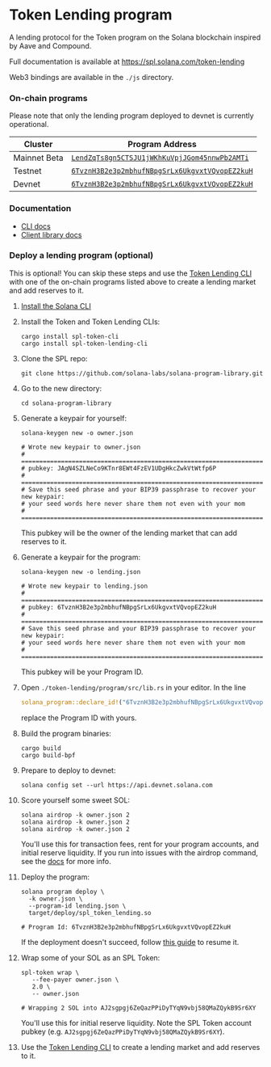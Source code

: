 # Token Lending program

A lending protocol for the Token program on the Solana blockchain inspired by Aave and Compound.

Full documentation is available at https://spl.solana.com/token-lending

Web3 bindings are available in the `./js` directory.

### On-chain programs

Please note that only the lending program deployed to devnet is currently operational.

| Cluster      | Program Address                                                                                                                                    |
| ------------ | -------------------------------------------------------------------------------------------------------------------------------------------------- |
| Mainnet Beta | [`LendZqTs8gn5CTSJU1jWKhKuVpjJGom45nnwPb2AMTi`](https://explorer.solana.com/address/LendZqTs7gn5CTSJU1jWKhKuVpjJGom45nnwPb2AMTi)                   |
| Testnet      | [`6TvznH3B2e3p2mbhufNBpgSrLx6UkgvxtVQvopEZ2kuH`](https://explorer.solana.com/address/6TvznH3B2e3p2mbhufNBpgSrLx6UkgvxtVQvopEZ2kuH?cluster=testnet) |
| Devnet       | [`6TvznH3B2e3p2mbhufNBpgSrLx6UkgvxtVQvopEZ2kuH`](https://explorer.solana.com/address/6TvznH3B2e3p2mbhufNBpgSrLx6UkgvxtVQvopEZ2kuH?cluster=devnet)  |

### Documentation

- [CLI docs](https://github.com/solana-labs/solana-program-library/tree/master/token-lending/cli)
- [Client library docs](https://solana-labs.github.io/solana-program-library/token-lending/)

### Deploy a lending program (optional)

This is optional! You can skip these steps and use the [Token Lending CLI](./cli/README.md) with one of the on-chain programs listed above to create a lending market and add reserves to it.

1. [Install the Solana CLI](https://docs.solana.com/cli/install-solana-cli-tools)

1. Install the Token and Token Lending CLIs:
   ```shell
   cargo install spl-token-cli
   cargo install spl-token-lending-cli
   ```

1. Clone the SPL repo:
   ```shell
   git clone https://github.com/solana-labs/solana-program-library.git
   ```

1. Go to the new directory:
   ```shell
   cd solana-program-library
   ```

1. Generate a keypair for yourself:
   ```shell
   solana-keygen new -o owner.json

   # Wrote new keypair to owner.json
   # ================================================================================
   # pubkey: JAgN4SZLNeCo9KTnr8EWt4FzEV1UDgHkcZwkVtWtfp6P
   # ================================================================================
   # Save this seed phrase and your BIP39 passphrase to recover your new keypair:
   # your seed words here never share them not even with your mom
   # ================================================================================
   ```
   This pubkey will be the owner of the lending market that can add reserves to it.

1. Generate a keypair for the program:
   ```shell
   solana-keygen new -o lending.json

   # Wrote new keypair to lending.json
   # ============================================================================
   # pubkey: 6TvznH3B2e3p2mbhufNBpgSrLx6UkgvxtVQvopEZ2kuH
   # ============================================================================
   # Save this seed phrase and your BIP39 passphrase to recover your new keypair:
   # your seed words here never share them not even with your mom
   # ============================================================================
   ```
   This pubkey will be your Program ID.

1. Open `./token-lending/program/src/lib.rs` in your editor. In the line
   ```rust
   solana_program::declare_id!("6TvznH3B2e3p2mbhufNBpgSrLx6UkgvxtVQvopEZ2kuH");
   ```
   replace the Program ID with yours.

1. Build the program binaries:
   ```shell
   cargo build
   cargo build-bpf
   ```

1. Prepare to deploy to devnet:
   ```shell
   solana config set --url https://api.devnet.solana.com
   ```

1. Score yourself some sweet SOL:
   ```shell
   solana airdrop -k owner.json 2
   solana airdrop -k owner.json 2
   solana airdrop -k owner.json 2
   ```
   You'll use this for transaction fees, rent for your program accounts, and initial reserve liquidity. If you run
   into issues with the airdrop command, see the [docs](https://docs.solana.com/cli/transfer-tokens#airdrop-some-tokens-to-get-started) for more info.

1. Deploy the program:
   ```shell
   solana program deploy \
     -k owner.json \
     --program-id lending.json \
     target/deploy/spl_token_lending.so

   # Program Id: 6TvznH3B2e3p2mbhufNBpgSrLx6UkgvxtVQvopEZ2kuH
   ```
   If the deployment doesn't succeed, follow [this guide](https://docs.solana.com/cli/deploy-a-program#resuming-a-failed-deploy) to resume it.

1. Wrap some of your SOL as an SPL Token:
   ```shell
   spl-token wrap \
      --fee-payer owner.json \
      2.0 \
      -- owner.json

   # Wrapping 2 SOL into AJ2sgpgj6ZeQazPPiDyTYqN9vbj58QMaZQykB9Sr6XY
   ```
   You'll use this for initial reserve liquidity. Note the SPL Token account pubkey (e.g. `AJ2sgpgj6ZeQazPPiDyTYqN9vbj58QMaZQykB9Sr6XY`).

1. Use the [Token Lending CLI](./cli/README.md) to create a lending market and add reserves to it.
